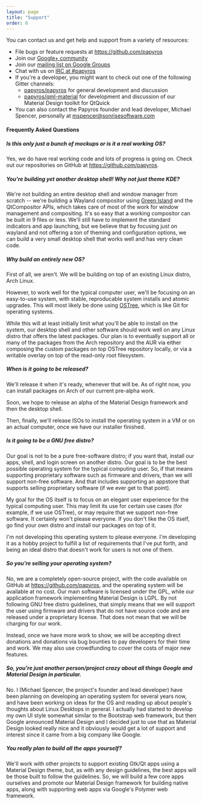 ```yaml
---
layout: page
title: "Support"
order: 6
---
```


You can contact us and get help and support from a variety of resources:

* File bugs or feature requests at <https://github.com/papyros>
* Join our [Google+ community](https://plus.google.com/communities/109966288908859324845)
* Join our [mailing list on Google Groups](https://groups.google.com/forum/#!forum/papyros)
* Chat with us on [IRC at #papyros](http://webchat.freenode.net/?channels=papyros)
* If you're a developer, you might want to check out one of the following Gitter channels:
  * [papyros/papyros](https://gitter.im/papyros/papyros) for general development and discussion
  * [papyros/qml-material](https://gitter.im/papyros/qml-material) for development and discussion of our Material Design toolkit for QtQuick
* You can also contact the Papyros founder and lead developer, Michael Spencer, personally at [mspencer@sonrisesoftware.com](mailto:mspencer@sonrisesoftware.com)

#### Frequently Asked Questions

##### Is this only just a bunch of mockups or is it a real working OS?

Yes, we do have real working code and lots of progress is going on. Check out our repositories on GitHub
at <https://github.com/papyros>.

##### You're building yet another desktop shell! Why not just theme KDE?

We're not building an entire desktop shell and window manager from scratch -- we're building a Wayland compositor using [Green Island](https://github.com/greenisland/greenisland) and the QtCompositor APIs, which takes care of most of the work for window management and compositing. It's so easy that a working compositor can be built in 9 files or less. We'll still have to implement the standard indicators and app launching, but we believe that by focusing just on wayland and not offering a ton of theming and configuration options, we can build a very small desktop shell that works well and has very clean code.

##### Why build an entirely new OS?

First of all, we aren't. We will be building on top of an existing Linux distro, Arch Linux.

However, to work well for the typical computer user, we'll be focusing on an easy-to-use system, with stable, reproducable system installs and atomic upgrades. This will most likely be done using [OSTree](https://wiki.gnome.org/action/show/Projects/OSTree), which is like Git for operating systems.

While this will at least initially limit what you'll be able to install on the system, our desktop shell and other software should work well on any Linux distro that offers the latest packages. Our plan is to eventually support all or many of the packages from the Arch repository and the AUR via either composing the custom packages on top OSTree repository locally, or via a writable overlay on top of the read-only root filesystem.

##### When is it going to be released?

We'll release it when it's ready, whenever that will be. As of right now, you can install packages on Arch of our current pre-alpha work.

Soon, we hope to release an alpha of the Material Design framework and then the desktop shell.

Then, finally, we'll release ISOs to install the operating system in a VM or on an actual computer, once we have our installer finished.

##### Is it going to be a GNU free distro?

Our goal is not to be a pure free-software distro; if you want that, install our apps, shell, and
login screen on another distro. Our goal is to be the best possible operating system for the typical
computing user. So, if that means supporting proprietary software such as firmware and drivers, than
we will support non-free software. And that includes supporting an appstore that supports selling
proprietary software (if we ever get to that point).

My goal for the OS itself is to focus on an elegant user experience for the typical computing user.
This may limit its use for certain use cases (for example, if we use OSTree), or may require that
we support non-free software. It certainly won't please everyone. If you don't like the OS itself,
go find your own distro and install our packages on top of it.﻿

I'm not developing this operating system to please everyone. I'm developing it as a hobby project
to fulfill a list of requirements that I've put forth, and being an ideal distro that doesn't
work for users is not one of them.﻿

##### So you're selling your operating system?

No, we are a completely open-source project, with the code available on GitHub at <https://github.com/papyros>, and the operating system will be available at no cost. Our main software is licensed under the GPL, while our application framework implementing Material Design is LGPL. By not following GNU free distro guidelines, that simply means that we will support the user using firmware and drivers that do not have source code and are released under a proprietary license. That does not mean that we will be charging for our work.

Instead, once we have more work to show, we will be accepting direct donations and donations via bug bounties to pay developers for their time and work. We may also use crowdfunding to cover the costs of major new features.

##### So, you're just another person/project crazy about all things Google and Material Design in particular.

No. I (Michael Spencer, the project's founder and lead developer) have been planning on developing an operating system for several years now, and have been working on ideas for the OS and reading up about people's thoughts about Linux Desktops in general. I actually had started to develop my own UI style somewhat similar to the Bootstrap web framework, but then Google announced Material Design and I decided just to use that as Material Design looked really nice and it obviously would get a lot of support and interest since it came from a big company like Google.

##### You really plan to build all the apps yourself?

We'll work with other projects to support existing Gtk/Qt apps using a Material Design theme, but, as with any design guidelines, the best apps will be those built to follow the guidelines. So, we will build a few core apps ourselves and promote our Material Design framework for building native apps, along with supporting web apps via Google's Polymer web framework.
